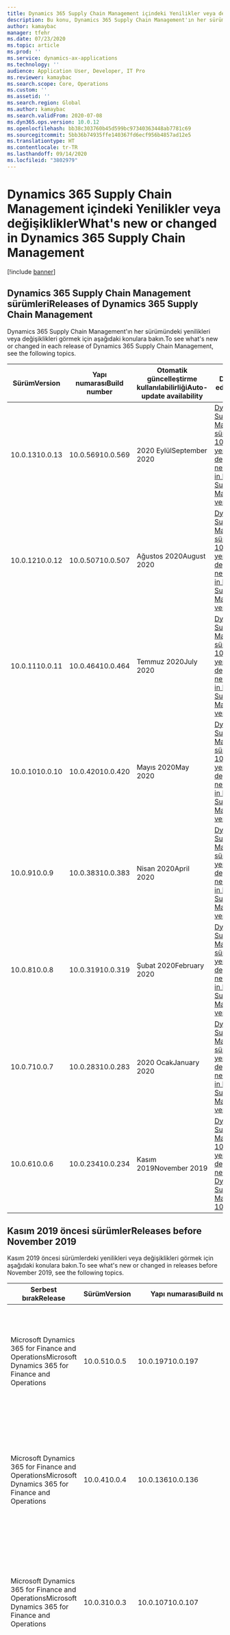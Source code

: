 ```yaml
---
title: Dynamics 365 Supply Chain Management içindeki Yenilikler veya değişiklikler
description: Bu konu, Dynamics 365 Supply Chain Management'ın her sürümündeki yeni ve değiştirilmiş özellikleri açıklayan konulara işaret eder.
author: kamaybac
manager: tfehr
ms.date: 07/23/2020
ms.topic: article
ms.prod: ''
ms.service: dynamics-ax-applications
ms.technology: ''
audience: Application User, Developer, IT Pro
ms.reviewer: kamaybac
ms.search.scope: Core, Operations
ms.custom: ''
ms.assetid: ''
ms.search.region: Global
ms.author: kamaybac
ms.search.validFrom: 2020-07-08
ms.dyn365.ops.version: 10.0.12
ms.openlocfilehash: bb38c303760b45d599bc97340363448ab7781c69
ms.sourcegitcommit: 5bb36b74935ffe140367fd6ecf956b4857ad12e5
ms.translationtype: HT
ms.contentlocale: tr-TR
ms.lasthandoff: 09/14/2020
ms.locfileid: "3802979"
---
```

# <a name="whats-new-or-changed-in-dynamics-365-supply-chain-management"></a><span data-ttu-id="1a263-103">Dynamics 365 Supply Chain Management içindeki Yenilikler veya değişiklikler</span><span class="sxs-lookup"><span data-stu-id="1a263-103">What's new or changed in Dynamics 365 Supply Chain Management</span></span>

[!include [banner](../includes/banner.md)]

## <a name="releases-of-dynamics-365-supply-chain-management"></a><span data-ttu-id="1a263-104">Dynamics 365 Supply Chain Management sürümleri</span><span class="sxs-lookup"><span data-stu-id="1a263-104">Releases of Dynamics 365 Supply Chain Management</span></span>

<span data-ttu-id="1a263-105">Dynamics 365 Supply Chain Management'ın her sürümündeki yenilikleri veya değişiklikleri görmek için aşağıdaki konulara bakın.</span><span class="sxs-lookup"><span data-stu-id="1a263-105">To see what's new or changed in each release of Dynamics 365 Supply Chain Management, see the following topics.</span></span>

| <span data-ttu-id="1a263-106">Sürüm</span><span class="sxs-lookup"><span data-stu-id="1a263-106">Version</span></span> | <span data-ttu-id="1a263-107">Yapı numarası</span><span class="sxs-lookup"><span data-stu-id="1a263-107">Build number</span></span> | <span data-ttu-id="1a263-108">Otomatik güncelleştirme kullanılabilirliği</span><span class="sxs-lookup"><span data-stu-id="1a263-108">Auto-update availability</span></span> | <span data-ttu-id="1a263-109">Daha fazla bilgi edinin</span><span class="sxs-lookup"><span data-stu-id="1a263-109">Learn more</span></span> |
|---|---|---|---|
| <span data-ttu-id="1a263-110">10.0.13</span><span class="sxs-lookup"><span data-stu-id="1a263-110">10.0.13</span></span> | <span data-ttu-id="1a263-111">10.0.569</span><span class="sxs-lookup"><span data-stu-id="1a263-111">10.0.569</span></span> | <span data-ttu-id="1a263-112">2020 Eylül</span><span class="sxs-lookup"><span data-stu-id="1a263-112">September 2020</span></span> | [<span data-ttu-id="1a263-113">Dynamics 365 Supply Chain Management sürüm 10.0.13'deki yenilikler ve değişiklikler</span><span class="sxs-lookup"><span data-stu-id="1a263-113">What's new and changed in Dynamics 365 Supply Chain Management version 10.0.13</span></span>](whats-new-scm-10-0-13.md) |
| <span data-ttu-id="1a263-114">10.0.12</span><span class="sxs-lookup"><span data-stu-id="1a263-114">10.0.12</span></span> | <span data-ttu-id="1a263-115">10.0.507</span><span class="sxs-lookup"><span data-stu-id="1a263-115">10.0.507</span></span> | <span data-ttu-id="1a263-116">Ağustos 2020</span><span class="sxs-lookup"><span data-stu-id="1a263-116">August 2020</span></span> | [<span data-ttu-id="1a263-117">Dynamics 365 Supply Chain Management sürüm 10.0.12'deki yenilikler ve değişiklikler</span><span class="sxs-lookup"><span data-stu-id="1a263-117">What's new and changed in Dynamics 365 Supply Chain Management version 10.0.12</span></span>](whats-new-scm-10-0-12.md) |
| <span data-ttu-id="1a263-118">10.0.11</span><span class="sxs-lookup"><span data-stu-id="1a263-118">10.0.11</span></span> | <span data-ttu-id="1a263-119">10.0.464</span><span class="sxs-lookup"><span data-stu-id="1a263-119">10.0.464</span></span> | <span data-ttu-id="1a263-120">Temmuz 2020</span><span class="sxs-lookup"><span data-stu-id="1a263-120">July 2020</span></span> | [<span data-ttu-id="1a263-121">Dynamics 365 Supply Chain Management sürüm 10.0.11'deki yenilikler ve değişiklikler</span><span class="sxs-lookup"><span data-stu-id="1a263-121">What's new and changed in Dynamics 365 Supply Chain Management version 10.0.11</span></span>](whats-new-scm-10-0-11.md) |
| <span data-ttu-id="1a263-122">10.0.10</span><span class="sxs-lookup"><span data-stu-id="1a263-122">10.0.10</span></span> | <span data-ttu-id="1a263-123">10.0.420</span><span class="sxs-lookup"><span data-stu-id="1a263-123">10.0.420</span></span> | <span data-ttu-id="1a263-124">Mayıs 2020</span><span class="sxs-lookup"><span data-stu-id="1a263-124">May 2020</span></span> | [<span data-ttu-id="1a263-125">Dynamics 365 Supply Chain Management sürüm 10.0.10'deki yenilikler ve değişiklikler</span><span class="sxs-lookup"><span data-stu-id="1a263-125">What's new and changed in Dynamics 365 Supply Chain Management version 10.0.10</span></span>](whats-new-scm-10-0-10.md) |
| <span data-ttu-id="1a263-126">10.0.9</span><span class="sxs-lookup"><span data-stu-id="1a263-126">10.0.9</span></span>  | <span data-ttu-id="1a263-127">10.0.383</span><span class="sxs-lookup"><span data-stu-id="1a263-127">10.0.383</span></span> | <span data-ttu-id="1a263-128">Nisan 2020</span><span class="sxs-lookup"><span data-stu-id="1a263-128">April 2020</span></span> | [<span data-ttu-id="1a263-129">Dynamics 365 Supply Chain Management sürüm 10.0.9'daki yenilikler ve değişiklikler</span><span class="sxs-lookup"><span data-stu-id="1a263-129">What's new and changed in Dynamics 365 Supply Chain Management version 10.0.9</span></span>](whats-new-scm-10-0-9.md) |
| <span data-ttu-id="1a263-130">10.0.8</span><span class="sxs-lookup"><span data-stu-id="1a263-130">10.0.8</span></span>  | <span data-ttu-id="1a263-131">10.0.319</span><span class="sxs-lookup"><span data-stu-id="1a263-131">10.0.319</span></span> | <span data-ttu-id="1a263-132">Şubat 2020</span><span class="sxs-lookup"><span data-stu-id="1a263-132">February 2020</span></span> | [<span data-ttu-id="1a263-133">Dynamics 365 Supply Chain Management sürüm 10.0.8'deki yenilikler ve değişiklikler</span><span class="sxs-lookup"><span data-stu-id="1a263-133">What's new and changed in Dynamics 365 Supply Chain Management version 10.0.8</span></span>](whats-new-scm-10-0-8.md) |
| <span data-ttu-id="1a263-134">10.0.7</span><span class="sxs-lookup"><span data-stu-id="1a263-134">10.0.7</span></span>  | <span data-ttu-id="1a263-135">10.0.283</span><span class="sxs-lookup"><span data-stu-id="1a263-135">10.0.283</span></span> | <span data-ttu-id="1a263-136">2020 Ocak</span><span class="sxs-lookup"><span data-stu-id="1a263-136">January 2020</span></span> | [<span data-ttu-id="1a263-137">Dynamics 365 Supply Chain Management sürüm 10.0.7'deki yenilikler ve değişiklikler</span><span class="sxs-lookup"><span data-stu-id="1a263-137">What's new and changed in Dynamics 365 Supply Chain Management version 10.0.7</span></span>](whats-new-scm-10-0-7.md) |
| <span data-ttu-id="1a263-138">10.0.6</span><span class="sxs-lookup"><span data-stu-id="1a263-138">10.0.6</span></span>  | <span data-ttu-id="1a263-139">10.0.234</span><span class="sxs-lookup"><span data-stu-id="1a263-139">10.0.234</span></span> | <span data-ttu-id="1a263-140">Kasım 2019</span><span class="sxs-lookup"><span data-stu-id="1a263-140">November 2019</span></span>  | [<span data-ttu-id="1a263-141">Dynamics 365 Supply Chain Management 10.0.6'daki yenilikler veya değişiklikler</span><span class="sxs-lookup"><span data-stu-id="1a263-141">What's new or changed in Dynamics 365 Supply Chain Management 10.0.6</span></span>](whats-new-scm-10-0-6.md) |

## <a name="releases-before-november-2019"></a><span data-ttu-id="1a263-142">Kasım 2019 öncesi sürümler</span><span class="sxs-lookup"><span data-stu-id="1a263-142">Releases before November 2019</span></span>

<span data-ttu-id="1a263-143">Kasım 2019 öncesi sürümlerdeki yenilikleri veya değişiklikleri görmek için aşağıdaki konulara bakın.</span><span class="sxs-lookup"><span data-stu-id="1a263-143">To see what's new or changed in releases before November 2019, see the following topics.</span></span>

| <span data-ttu-id="1a263-144">Serbest bırak</span><span class="sxs-lookup"><span data-stu-id="1a263-144">Release</span></span> | <span data-ttu-id="1a263-145">Sürüm</span><span class="sxs-lookup"><span data-stu-id="1a263-145">Version</span></span> | <span data-ttu-id="1a263-146">Yapı numarası</span><span class="sxs-lookup"><span data-stu-id="1a263-146">Build number</span></span> | <span data-ttu-id="1a263-147">Kullanılabilirlik</span><span class="sxs-lookup"><span data-stu-id="1a263-147">Availability</span></span> | <span data-ttu-id="1a263-148">Daha fazla bilgi edinin</span><span class="sxs-lookup"><span data-stu-id="1a263-148">Learn more</span></span> |
|---|---|---|---|---|
| <span data-ttu-id="1a263-149">Microsoft Dynamics 365 for Finance and Operations</span><span class="sxs-lookup"><span data-stu-id="1a263-149">Microsoft Dynamics 365 for Finance and Operations</span></span>                     | <span data-ttu-id="1a263-150">10.0.5</span><span class="sxs-lookup"><span data-stu-id="1a263-150">10.0.5</span></span>      | <span data-ttu-id="1a263-151">10.0.197</span><span class="sxs-lookup"><span data-stu-id="1a263-151">10.0.197</span></span>         | <span data-ttu-id="1a263-152">2019 Ekim</span><span class="sxs-lookup"><span data-stu-id="1a263-152">October 2019</span></span>     | [<span data-ttu-id="1a263-153">Dynamics 365 for Finance and Operations sürüm 10.0.5'deki yenilikler veya değişiklikler (Ekim 2019)</span><span class="sxs-lookup"><span data-stu-id="1a263-153">What's new or changed in Dynamics 365 for Finance and Operations version 10.0.5 (October 2019)</span></span>](../../fin-ops-core/fin-ops/get-started/whats-new-changed-10-0-5.md)                 |
| <span data-ttu-id="1a263-154">Microsoft Dynamics 365 for Finance and Operations</span><span class="sxs-lookup"><span data-stu-id="1a263-154">Microsoft Dynamics 365 for Finance and Operations</span></span>                     | <span data-ttu-id="1a263-155">10.0.4</span><span class="sxs-lookup"><span data-stu-id="1a263-155">10.0.4</span></span>      | <span data-ttu-id="1a263-156">10.0.136</span><span class="sxs-lookup"><span data-stu-id="1a263-156">10.0.136</span></span>         | <span data-ttu-id="1a263-157">Temmuz 2019</span><span class="sxs-lookup"><span data-stu-id="1a263-157">July 2019</span></span>        | [<span data-ttu-id="1a263-158"> Dynamics 365 for Finance and Operations sürüm 10.0.4'teki yenilikler ve değişiklikler (Temmuz 2019)</span><span class="sxs-lookup"><span data-stu-id="1a263-158">What's new or changed in Dynamics 365 for Finance and Operations version 10.0.4 (July 2019)</span></span>](../../fin-ops-core/fin-ops/get-started/whats-new-changed-10-0-4.md)                    |
| <span data-ttu-id="1a263-159">Microsoft Dynamics 365 for Finance and Operations</span><span class="sxs-lookup"><span data-stu-id="1a263-159">Microsoft Dynamics 365 for Finance and Operations</span></span>                     | <span data-ttu-id="1a263-160">10.0.3</span><span class="sxs-lookup"><span data-stu-id="1a263-160">10.0.3</span></span>      | <span data-ttu-id="1a263-161">10.0.107</span><span class="sxs-lookup"><span data-stu-id="1a263-161">10.0.107</span></span>         | <span data-ttu-id="1a263-162">2019 Haziran</span><span class="sxs-lookup"><span data-stu-id="1a263-162">June 2019</span></span>        | [<span data-ttu-id="1a263-163"> Dynamics 365 for Finance and Operations sürüm 10.0.3'teki yenilikler ve değişiklikler (Haziran 2019)</span><span class="sxs-lookup"><span data-stu-id="1a263-163">What's new or changed in Dynamics 365 for Finance and Operations version 10.0.3 (June 2019)</span></span>](../../fin-ops-core/fin-ops/get-started/whats-new-changed-10-0-3.md)                    |
| <span data-ttu-id="1a263-164">Microsoft Dynamics 365 for Finance and Operations</span><span class="sxs-lookup"><span data-stu-id="1a263-164">Microsoft Dynamics 365 for Finance and Operations</span></span>                     | <span data-ttu-id="1a263-165">10.0.2</span><span class="sxs-lookup"><span data-stu-id="1a263-165">10.0.2</span></span>      | <span data-ttu-id="1a263-166">10.0.80</span><span class="sxs-lookup"><span data-stu-id="1a263-166">10.0.80</span></span>          | <span data-ttu-id="1a263-167">Mayıs 2019</span><span class="sxs-lookup"><span data-stu-id="1a263-167">May 2019</span></span>         | [<span data-ttu-id="1a263-168">Dynamics 365 for Finance and Operations sürüm 10.0.2'daki yenilikler ve değişiklikler (Mayıs 2019)</span><span class="sxs-lookup"><span data-stu-id="1a263-168">What's new or changed in Dynamics 365 for Finance and Operations version 10.0.2 (May 2019)</span></span>](../../fin-ops-core/fin-ops/get-started/whats-new-changed-10-0-2.md)                     |
| <span data-ttu-id="1a263-169">Microsoft Dynamics 365 for Finance and Operations</span><span class="sxs-lookup"><span data-stu-id="1a263-169">Microsoft Dynamics 365 for Finance and Operations</span></span>                     | <span data-ttu-id="1a263-170">10.0.1</span><span class="sxs-lookup"><span data-stu-id="1a263-170">10.0.1</span></span>      | <span data-ttu-id="1a263-171">10.0.51</span><span class="sxs-lookup"><span data-stu-id="1a263-171">10.0.51</span></span>          | <span data-ttu-id="1a263-172">Nisan 2019</span><span class="sxs-lookup"><span data-stu-id="1a263-172">April 2019</span></span>       | [<span data-ttu-id="1a263-173">Dynamics 365 for Finance and Operations sürüm 10.0.1'daki yenilikler ve değişiklikler (Nisan 2019)</span><span class="sxs-lookup"><span data-stu-id="1a263-173">What's new or changed in Dynamics 365 for Finance and Operations version 10.0.1 (April 2019)</span></span>](../../fin-ops-core/fin-ops/get-started/whats-new-changed-10-0-1.md)                   |
| <span data-ttu-id="1a263-174">Microsoft Dynamics 365 for Finance and Operations</span><span class="sxs-lookup"><span data-stu-id="1a263-174">Microsoft Dynamics 365 for Finance and Operations</span></span>                     | <span data-ttu-id="1a263-175">10.0</span><span class="sxs-lookup"><span data-stu-id="1a263-175">10.0</span></span>        | <span data-ttu-id="1a263-176">10.0.8</span><span class="sxs-lookup"><span data-stu-id="1a263-176">10.0.8</span></span>           | <span data-ttu-id="1a263-177">Nisan 2019</span><span class="sxs-lookup"><span data-stu-id="1a263-177">April 2019</span></span>       | [<span data-ttu-id="1a263-178">Finance and Operations sürüm 10.0'daki yenilikler ve değişiklikler (Nisan 2019)</span><span class="sxs-lookup"><span data-stu-id="1a263-178">What's new or changed in Finance and Operations version 10.0 (April 2019)</span></span>](../../fin-ops-core/fin-ops/get-started/whats-new-changed-10-0-1.md)                                      |
| <span data-ttu-id="1a263-179">Microsoft Dynamics 365 for Finance and Operations</span><span class="sxs-lookup"><span data-stu-id="1a263-179">Microsoft Dynamics 365 for Finance and Operations</span></span>                     | <span data-ttu-id="1a263-180">8,1,3</span><span class="sxs-lookup"><span data-stu-id="1a263-180">8.1.3</span></span>       | <span data-ttu-id="1a263-181">8,1,227</span><span class="sxs-lookup"><span data-stu-id="1a263-181">8.1.227</span></span>          | <span data-ttu-id="1a263-182">Ocak 2019</span><span class="sxs-lookup"><span data-stu-id="1a263-182">January 2019</span></span>     | [<span data-ttu-id="1a263-183">Dynamics 365 for Finance and Operations sürüm 8.1.3'teki değişiklikler (Ocak 2019)</span><span class="sxs-lookup"><span data-stu-id="1a263-183">What's new or changed in Dynamics 365 for Finance and Operations version 8.1.3 (January 2019)</span></span>](../../fin-ops-core/fin-ops/get-started/whats-new-changed-8-1-3.md)                   |
| <span data-ttu-id="1a263-184">Microsoft Dynamics 365 for Finance and Operations</span><span class="sxs-lookup"><span data-stu-id="1a263-184">Microsoft Dynamics 365 for Finance and Operations</span></span>                     | <span data-ttu-id="1a263-185">8,1,2</span><span class="sxs-lookup"><span data-stu-id="1a263-185">8.1.2</span></span>       | <span data-ttu-id="1a263-186">8,1,195</span><span class="sxs-lookup"><span data-stu-id="1a263-186">8.1.195</span></span>          | <span data-ttu-id="1a263-187">2018 Aralık</span><span class="sxs-lookup"><span data-stu-id="1a263-187">December 2018</span></span>    | [<span data-ttu-id="1a263-188">Dynamics 365 for Finance and Operations sürüm 8.1.2'deki yenilikler veya değişiklikler (Aralık 2018)</span><span class="sxs-lookup"><span data-stu-id="1a263-188">What's new or changed in Dynamics 365 for Finance and Operations version 8.1.2 (December 2018)</span></span>](../../fin-ops-core/fin-ops/get-started/whats-new-changed-8-1-2.md)                  |
| <span data-ttu-id="1a263-189">Microsoft Dynamics 365 for Finance and Operations</span><span class="sxs-lookup"><span data-stu-id="1a263-189">Microsoft Dynamics 365 for Finance and Operations</span></span>                     | <span data-ttu-id="1a263-190">8,1,1</span><span class="sxs-lookup"><span data-stu-id="1a263-190">8.1.1</span></span>       | <span data-ttu-id="1a263-191">8,1,170</span><span class="sxs-lookup"><span data-stu-id="1a263-191">8.1.170</span></span>          | <span data-ttu-id="1a263-192">2018 Ekim</span><span class="sxs-lookup"><span data-stu-id="1a263-192">October 2018</span></span>     | [<span data-ttu-id="1a263-193">Dynamics 365 for Finance and Operations sürüm 8.1.1'deki yenilikler veya değişiklikler (Ekim 2018)</span><span class="sxs-lookup"><span data-stu-id="1a263-193">What's new or changed in Dynamics 365 for Finance and Operations version 8.1.1 (October 2018)</span></span>](../../fin-ops-core/fin-ops/get-started/whats-new-changed-8-1-1.md)                   |
| <span data-ttu-id="1a263-194">Microsoft Dynamics 365 for Finance and Operations</span><span class="sxs-lookup"><span data-stu-id="1a263-194">Microsoft Dynamics 365 for Finance and Operations</span></span>                     | <span data-ttu-id="1a263-195">8,1</span><span class="sxs-lookup"><span data-stu-id="1a263-195">8.1</span></span>         | <span data-ttu-id="1a263-196">8,1,136</span><span class="sxs-lookup"><span data-stu-id="1a263-196">8.1.136</span></span>          | <span data-ttu-id="1a263-197">2018 Ekim</span><span class="sxs-lookup"><span data-stu-id="1a263-197">October 2018</span></span>     | [<span data-ttu-id="1a263-198">Dynamics 365 for Finance and Operations sürüm 8.1'deki yenilikler veya değişiklikler (Ekim 2018)</span><span class="sxs-lookup"><span data-stu-id="1a263-198">What's new or changed in Dynamics 365 for Finance and Operations version 8.1 (October 2018)</span></span>](../../fin-ops-core/fin-ops/get-started/whats-new-changed-8-1-october-2018.md)          |
| <span data-ttu-id="1a263-199">Microsoft Dynamics 365 for Finance and Operations</span><span class="sxs-lookup"><span data-stu-id="1a263-199">Microsoft Dynamics 365 for Finance and Operations</span></span>                     | <span data-ttu-id="1a263-200">8.0</span><span class="sxs-lookup"><span data-stu-id="1a263-200">8.0</span></span>         | <span data-ttu-id="1a263-201">8.0.30, 8.0.35</span><span class="sxs-lookup"><span data-stu-id="1a263-201">8.0.30, 8.0.35</span></span>   | <span data-ttu-id="1a263-202">Nisan 2018</span><span class="sxs-lookup"><span data-stu-id="1a263-202">April 2018</span></span>       | [<span data-ttu-id="1a263-203">Dynamics 365 for Finance and Operations sürüm 8.0'daki yenilikler ve değişiklikler (Nisan 2018)</span><span class="sxs-lookup"><span data-stu-id="1a263-203">What's new or changed in Dynamics 365 for Finance and Operations version 8.0 (April 2018)</span></span>](../../fin-ops-core/fin-ops/get-started/whats-new-changed-8-0-april-2018.md)              |
| <span data-ttu-id="1a263-204">Microsoft Dynamics 365 for Finance and Operations, Enterprise edition</span><span class="sxs-lookup"><span data-stu-id="1a263-204">Microsoft Dynamics 365 for Finance and Operations, Enterprise edition</span></span> | <span data-ttu-id="1a263-205">7.3</span><span class="sxs-lookup"><span data-stu-id="1a263-205">7.3</span></span>         | <span data-ttu-id="1a263-206">7.3.11971.56116</span><span class="sxs-lookup"><span data-stu-id="1a263-206">7.3.11971.56116</span></span>  | <span data-ttu-id="1a263-207">2017 Aralık</span><span class="sxs-lookup"><span data-stu-id="1a263-207">December 2017</span></span>    | [<span data-ttu-id="1a263-208">Dynamics 365 for Finance and Operations, Enterprise Edition 7.3'deki yenilikler veya değişiklikler</span><span class="sxs-lookup"><span data-stu-id="1a263-208">What's new or changed in Dynamics 365 for Finance and Operations, Enterprise edition 7.3</span></span>](../../fin-ops-core/fin-ops/get-started/whats-new-application-7.3-update.md)               |
| <span data-ttu-id="1a263-209">Microsoft Dynamics 365 for Finance and Operations, Enterprise edition</span><span class="sxs-lookup"><span data-stu-id="1a263-209">Microsoft Dynamics 365 for Finance and Operations, Enterprise edition</span></span> | <span data-ttu-id="1a263-210">Temmuz 2017</span><span class="sxs-lookup"><span data-stu-id="1a263-210">July 2017</span></span>   | <span data-ttu-id="1a263-211">7.2.11792.56024</span><span class="sxs-lookup"><span data-stu-id="1a263-211">7.2.11792.56024</span></span>  | <span data-ttu-id="1a263-212">2017 Haziran</span><span class="sxs-lookup"><span data-stu-id="1a263-212">June 2017</span></span>        | [<span data-ttu-id="1a263-213">Dynamics 365 for Finance and Operations, Enterprise Edition'daki (Temmuz 2017) yenilikler veya değişiklikler</span><span class="sxs-lookup"><span data-stu-id="1a263-213">What's new or changed in Dynamics 365 for Finance and Operations, Enterprise edition (July 2017)</span></span>](../../fin-ops-core/fin-ops/get-started/whats-new-application-july-2017-update.md) |
| <span data-ttu-id="1a263-214">Microsoft Dynamics 365 for Operations</span><span class="sxs-lookup"><span data-stu-id="1a263-214">Microsoft Dynamics 365 for Operations</span></span>                                 | <span data-ttu-id="1a263-215">1611</span><span class="sxs-lookup"><span data-stu-id="1a263-215">1611</span></span>        | <span data-ttu-id="1a263-216">7.1.1541.3036</span><span class="sxs-lookup"><span data-stu-id="1a263-216">7.1.1541.3036</span></span>    | <span data-ttu-id="1a263-217">Kasım 2016</span><span class="sxs-lookup"><span data-stu-id="1a263-217">November 2016</span></span>    | [<span data-ttu-id="1a263-218">Dynamics 365 for Operations sürüm 1611'deki yenilikler veya değişiklikler (Kasım 2016)</span><span class="sxs-lookup"><span data-stu-id="1a263-218">What's new or changed in Dynamics 365 for Operations version 1611 (November 2016)</span></span>](../../fin-ops-core/fin-ops/get-started/whats-new-dynamics-365-operations-1611.md)                |
| <span data-ttu-id="1a263-219">Microsoft Dynamics AX</span><span class="sxs-lookup"><span data-stu-id="1a263-219">Microsoft Dynamics AX</span></span>                                                 | <span data-ttu-id="1a263-220">7.0.1</span><span class="sxs-lookup"><span data-stu-id="1a263-220">7.0.1</span></span>       | <span data-ttu-id="1a263-221">7.0.1265.23014</span><span class="sxs-lookup"><span data-stu-id="1a263-221">7.0.1265.23014</span></span>   | <span data-ttu-id="1a263-222">Mayıs 2016</span><span class="sxs-lookup"><span data-stu-id="1a263-222">May 2016</span></span>         | [<span data-ttu-id="1a263-223">Dynamics AX uygulama sürümü 7.0.1'deki yenilikler ve değişiklikler (Mayıs 2016)</span><span class="sxs-lookup"><span data-stu-id="1a263-223">What's new or changed in Dynamics AX application version 7.0.1 (May 2016)</span></span>](../../fin-ops-core/fin-ops/get-started/whats-new-changed-application-version-7-0-1-may-2016.md)          |
| <span data-ttu-id="1a263-224">Microsoft Dynamics AX</span><span class="sxs-lookup"><span data-stu-id="1a263-224">Microsoft Dynamics AX</span></span>                                                 | <span data-ttu-id="1a263-225">7.0</span><span class="sxs-lookup"><span data-stu-id="1a263-225">7.0</span></span>         | <span data-ttu-id="1a263-226">7.0.1265.3015</span><span class="sxs-lookup"><span data-stu-id="1a263-226">7.0.1265.3015</span></span>    | <span data-ttu-id="1a263-227">Şubat 2016</span><span class="sxs-lookup"><span data-stu-id="1a263-227">February 2016</span></span>    | [<span data-ttu-id="1a263-228">Dynamics AX 7.0'daki yenilikler ve değişiklikler (Şubat 2016)</span><span class="sxs-lookup"><span data-stu-id="1a263-228">What's new or changed in Dynamics AX 7.0 (February 2016)</span></span>](../../fin-ops-core/fin-ops/get-started/whats-new-changed-7-0-february-2016.md)                                            |
